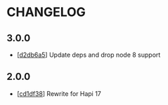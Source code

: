 # CHANGELOG

## 3.0.0

* [[d2db6a5](../../commit/d2db6a5)] Update deps and drop node 8 support

## 2.0.0

* [[cd1df38](../../commit/cd1df38)] Rewrite for Hapi 17
